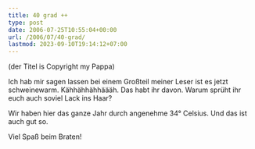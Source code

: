 ```yaml
---
title: 40 grad ++
type: post
date: 2006-07-25T10:55:04+00:00
url: /2006/07/40-grad/
lastmod: 2023-09-10T19:14:12+07:00
---
```

(der Titel is Copyright my Pappa)

Ich hab mir sagen lassen bei einem Großteil meiner Leser ist es jetzt schweinewarm. Kähhähhähhäääh. Das habt ihr davon. Warum sprüht ihr euch auch soviel Lack ins Haar?

Wir haben hier das ganze Jahr durch angenehme 34° Celsius. Und das ist auch gut so.

Viel Spaß beim Braten!
